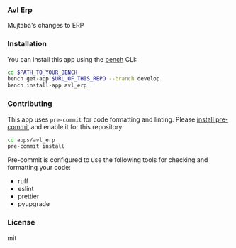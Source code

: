 ### Avl Erp

Mujtaba\'s changes to ERP

### Installation

You can install this app using the [bench](https://github.com/frappe/bench) CLI:

```bash
cd $PATH_TO_YOUR_BENCH
bench get-app $URL_OF_THIS_REPO --branch develop
bench install-app avl_erp
```

### Contributing

This app uses `pre-commit` for code formatting and linting. Please [install pre-commit](https://pre-commit.com/#installation) and enable it for this repository:

```bash
cd apps/avl_erp
pre-commit install
```

Pre-commit is configured to use the following tools for checking and formatting your code:

- ruff
- eslint
- prettier
- pyupgrade

### License

mit
